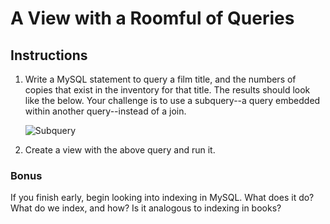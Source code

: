 # A View with a Roomful of Queries

## Instructions

1. Write a MySQL statement to query a film title, and the numbers of copies that exist in the inventory for that title. The results should look like the below. Your challenge is to use a subquery--a query embedded within another query--instead of a join.

   ![Subquery](Subquery.png)
  
2. Create a view with the above query and run it. 

### Bonus

If you finish early, begin looking into indexing in MySQL. What does it do? What do we index, and how? Is it analogous to indexing in books?

